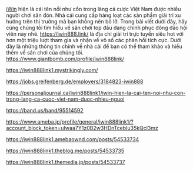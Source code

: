 [iWin](https://iwin888.link/) hiện là cái tên nổi như cồn trong làng cá cược Việt Nam được nhiều người chơi săn đón. Nhà cái cung cấp hàng loạt các sản phẩm giải trí xu hướng trên thị trường mà bạn không nên bỏ lỡ. Trong bài viết dưới đây, hãy cùng chúng tôi tìm hiểu về sân chơi top đầu đang chinh phục đông đảo hội viên này nhé.
https://iwin888.link/  là địa chỉ giải trí trực tuyến siêu hot với hơn một triệu lượt tham gia và nhận về vô số các phản hồi tích cực. Dưới đây là những thông tin chính về nhà cái để bạn có thể tham khảo và hiểu thêm về sân chơi của chúng tôi.
https://www.giantbomb.com/profile/iwin888link/

https://iwin888link1.mystrikingly.com/


https://jobs.greifenberg.de/employers/3184823-iwin888

https://personaljournal.ca/iwin888link1/iwin-hien-la-cai-ten-noi-nhu-con-trong-lang-ca-cuoc-viet-nam-duoc-nhieu-nguoi

https://band.us/band/95514592

https://www.ameba.jp/profile/general/iwin888link1/?account_block_token=uIwaa7Y1z0B2w3HDnTcebIu35kQcl3mz

https://iwin888link1.amebaownd.com/posts/54533734

https://iwin888link1.theblog.me/posts/54533735

https://iwin888link1.themedia.jp/posts/54533737


